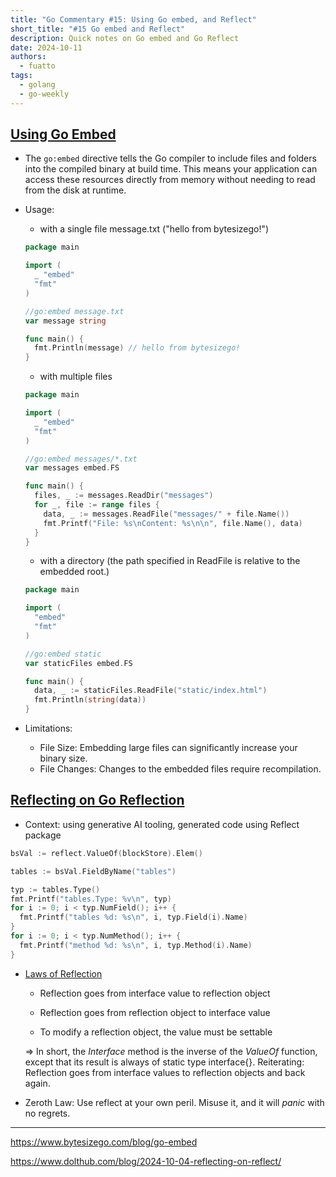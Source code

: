 ```yaml
---
title: "Go Commentary #15: Using Go embed, and Reflect"
short_title: "#15 Go embed and Reflect"
description: Quick notes on Go embed and Go Reflect
date: 2024-10-11
authors:
  - fuatto
tags:
  - golang
  - go-weekly
---
```


## [Using Go Embed](https://www.bytesizego.com/blog/go-embed)

- The `go:embed` directive tells the Go compiler to include files and folders into the compiled binary at build time. This means your application can access these resources directly from memory without needing to read from the disk at runtime.

- Usage:

  - with a single file message.txt ("hello from bytesizego!")

  ```go
  package main

  import (
    _ "embed"
    "fmt"
  )

  //go:embed message.txt
  var message string

  func main() {
    fmt.Println(message) // hello from bytesizego!
  }

  ```

  - with multiple files

  ```go
  package main

  import (
    _ "embed"
    "fmt"
  )

  //go:embed messages/*.txt
  var messages embed.FS

  func main() {
    files, _ := messages.ReadDir("messages")
    for _, file := range files {
      data, _ := messages.ReadFile("messages/" + file.Name())
      fmt.Printf("File: %s\nContent: %s\n\n", file.Name(), data)
    }
  }
  ```

  - with a directory (the path specified in ReadFile is relative to the embedded root.)

  ```go
  package main

  import (
    "embed"
    "fmt"
  )

  //go:embed static
  var staticFiles embed.FS

  func main() {
    data, _ := staticFiles.ReadFile("static/index.html")
    fmt.Println(string(data))
  }
  ```

- Limitations:

  - File Size: Embedding large files can significantly increase your binary size.
  - File Changes: Changes to the embedded files require recompilation.

## [Reflecting on Go Reflection](https://www.dolthub.com/blog/2024-10-04-reflecting-on-reflect/)

- Context: using generative AI tooling, generated code using Reflect package

```go
bsVal := reflect.ValueOf(blockStore).Elem()

tables := bsVal.FieldByName("tables")

typ := tables.Type()
fmt.Printf("tables.Type: %v\n", typ)
for i := 0; i < typ.NumField(); i++ {
  fmt.Printf("tables %d: %s\n", i, typ.Field(i).Name)
}
for i := 0; i < typ.NumMethod(); i++ {
  fmt.Printf("method %d: %s\n", i, typ.Method(i).Name)
}
```

- [Laws of Reflection](https://go.dev/blog/laws-of-reflection)

  - Reflection goes from interface value to reflection object

  - Reflection goes from reflection object to interface value

  - To modify a reflection object, the value must be settable

  => In short, the _Interface_ method is the inverse of the _ValueOf_ function, except that its result is always of static type interface{}.
  Reiterating: Reflection goes from interface values to reflection objects and back again.

- Zeroth Law: Use reflect at your own peril. Misuse it, and it will _panic_ with no regrets.

---

https://www.bytesizego.com/blog/go-embed

https://www.dolthub.com/blog/2024-10-04-reflecting-on-reflect/

